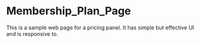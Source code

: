 # Membership_Plan_Page
This is a sample web page for a pricing panel.
It has simple but effective UI and is responsive to.
